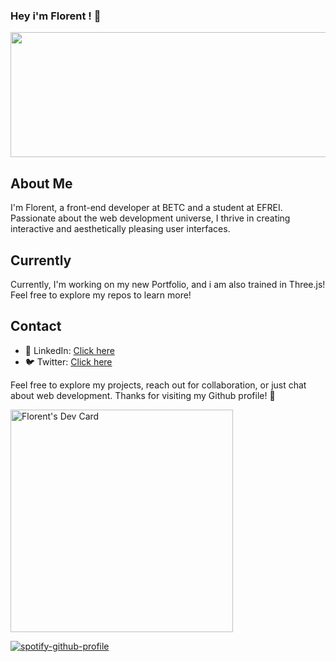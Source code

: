 ### Hey i'm Florent ! 👋

<a href="https://github.com/devxb/gitanimals">
  <img
    src="https://render.gitanimals.org/lines/FlorentParis?pet-id=665292624257267467"
    width="1000"
    height="200"
  />
</a>

## About Me
I'm Florent, a front-end developer at BETC and a student at EFREI. Passionate about the web development universe, I thrive in creating interactive and aesthetically pleasing user interfaces.

<!-- ## Notable Projects -->
<!-- Alongside my work at BETC, I've contributed to several exciting projects, including ... -->

## Currently
Currently, I'm working on my new Portfolio, and i am also trained in Three.js! Feel free to explore my repos to learn more!

## Contact
- 💼 LinkedIn: [Click here](https://www.linkedin.com/in/florentparis/)
- 🐦 Twitter: [Click here](https://twitter.com/FlorentParis_)

Feel free to explore my projects, reach out for collaboration, or just chat about web development. Thanks for visiting my Github profile! 🚀

<a href="https://app.daily.dev/tartopomme"><img src="https://api.daily.dev/devcards/v2/EGyZmGccq9Vt6YrODBDgQ.png?type=default&r=do4" width="356" alt="Florent's Dev Card"/></a>

[![spotify-github-profile](https://spotify-github-profile.vercel.app/api/view?uid=h7skwj2tgpij0lufibjpqoxrw&cover_image=true&theme=novatorem&show_offline=true&background_color=121212&interchange=false&bar_color=53b14f&bar_color_cover=true)](https://spotify-github-profile.vercel.app/api/view?uid=h7skwj2tgpij0lufibjpqoxrw&redirect=true)
